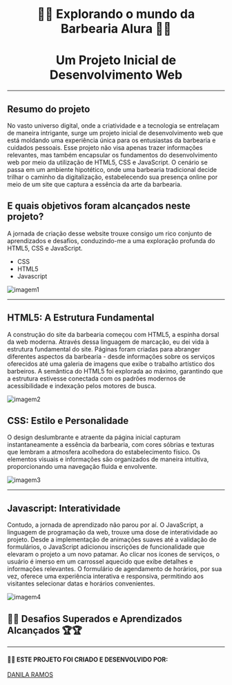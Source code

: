 #  <div align="center"> 🧔🧔 Explorando o mundo da Barbearia Alura 🧔🧔 </div>

# <div align="center"> Um Projeto Inicial de Desenvolvimento Web  </div>

<!-- ### <div align="center"> Acesse o projeto completo [CLICANDO AQUI](https://vanessanmenezes.github.io/SAP009-data-lovers/src) </div> -->

***

## Resumo do projeto

No vasto universo digital, onde a criatividade e a tecnologia se entrelaçam de maneira intrigante, surge um projeto inicial de desenvolvimento web que está moldando uma experiência única para os entusiastas da barbearia e cuidados pessoais. Esse projeto não visa apenas trazer informações relevantes, mas também encapsular os fundamentos do desenvolvimento web por meio da utilização de HTML5, CSS e JavaScript. O cenário se passa em um ambiente hipotético, onde uma barbearia tradicional decide trilhar o caminho da digitalização, estabelecendo sua presença online por meio de um site que captura a essência da arte da barbearia.

## E quais objetivos foram alcançados neste projeto?

A jornada de criação desse website trouxe consigo um rico conjunto de aprendizados e desafios, conduzindo-me a uma exploração profunda do HTML5, CSS e JavaScript. 

* CSS
* HTML5
* Javascript

![imagem1](https://github.com/DanilaRamos/barbearia-alura/assets/104326333/568a44c8-8cef-4e14-a9b1-542bd29de2d2)

***

## HTML5: A Estrutura Fundamental

A construção do site da barbearia começou com HTML5, a espinha dorsal da web moderna. Através dessa linguagem de marcação, eu dei vida à estrutura fundamental do site. Páginas foram criadas para abranger diferentes aspectos da barbearia - desde informações sobre os serviços oferecidos até uma galeria de imagens que exibe o trabalho artístico dos barbeiros. A semântica do HTML5 foi explorada ao máximo, garantindo que a estrutura estivesse conectada com os padrões modernos de acessibilidade e indexação pelos motores de busca. 

![imagem2](https://github.com/DanilaRamos/barbearia-alura/assets/104326333/93818555-b3a9-416d-a18c-a5847bf7e504)

## CSS: Estilo e Personalidade

O design deslumbrante e atraente da página inicial capturam instantaneamente a essência da barbearia, com cores sóbrias e texturas que lembram a atmosfera acolhedora do estabelecimento físico. Os elementos visuais e informações são organizados de maneira intuitiva, proporcionando uma navegação fluida e envolvente. 

![imagem3](https://github.com/DanilaRamos/barbearia-alura/assets/104326333/769bef36-609a-4753-bcb5-a3393e3a5495)

***

## Javascript: Interatividade 

Contudo, a jornada de aprendizado não parou por aí. O JavaScript, a linguagem de programação da web, trouxe uma dose de interatividade ao projeto. Desde a implementação de animações suaves até a validação de formulários, o JavaScript adicionou inscrições de funcionalidade que elevaram o projeto a um novo patamar. Ao clicar nos ícones de serviços, o usuário é imerso em um carrossel aquecido que exibe detalhes e informações relevantes. O formulário de agendamento de horários, por sua vez, oferece uma experiência interativa e responsiva, permitindo aos visitantes selecionar datas e horários convenientes. 

![imagem4](https://github.com/DanilaRamos/barbearia-alura/assets/104326333/b5c25fc3-8c09-4662-a4da-290bdd9fbb32)

## 💪💪 Desafios Superados e Aprendizados Alcançados 🏆🏆

***

#### 👨‍💻 ESTE PROJETO FOI CRIADO E DESENVOLVIDO POR: 
[DANILA RAMOS](https://github.com/DanilaRamos)

